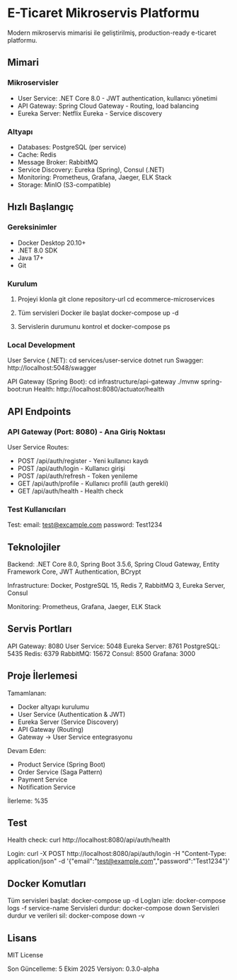 # E-Ticaret Mikroservis Platformu

Modern mikroservis mimarisi ile geliştirilmiş, production-ready e-ticaret platformu.

## Mimari

### Mikroservisler
- User Service: .NET Core 8.0 - JWT authentication, kullanıcı yönetimi
- API Gateway: Spring Cloud Gateway - Routing, load balancing
- Eureka Server: Netflix Eureka - Service discovery

### Altyapı
- Databases: PostgreSQL (per service)
- Cache: Redis
- Message Broker: RabbitMQ
- Service Discovery: Eureka (Spring), Consul (.NET)
- Monitoring: Prometheus, Grafana, Jaeger, ELK Stack
- Storage: MinIO (S3-compatible)

## Hızlı Başlangıç

### Gereksinimler
- Docker Desktop 20.10+
- .NET 8.0 SDK
- Java 17+
- Git

### Kurulum

1. Projeyi klonla
git clone repository-url
cd ecommerce-microservices

2. Tüm servisleri Docker ile başlat
docker-compose up -d

3. Servislerin durumunu kontrol et
docker-compose ps

### Local Development

User Service (.NET):
cd services/user-service
dotnet run
Swagger: http://localhost:5048/swagger

API Gateway (Spring Boot):
cd infrastructure/api-gateway
./mvnw spring-boot:run
Health: http://localhost:8080/actuator/health

## API Endpoints

### API Gateway (Port: 8080) - Ana Giriş Noktası

User Service Routes:
- POST /api/auth/register - Yeni kullanıcı kaydı
- POST /api/auth/login - Kullanıcı girişi
- POST /api/auth/refresh - Token yenileme
- GET /api/auth/profile - Kullanıcı profili (auth gerekli)
- GET /api/auth/health - Health check

### Test Kullanıcıları

Test:
email: test@excample.com
password: Test1234

## Teknolojiler

Backend: .NET Core 8.0, Spring Boot 3.5.6, Spring Cloud Gateway, Entity Framework Core, JWT Authentication, BCrypt

Infrastructure: Docker, PostgreSQL 15, Redis 7, RabbitMQ 3, Eureka Server, Consul

Monitoring: Prometheus, Grafana, Jaeger, ELK Stack

## Servis Portları

API Gateway: 8080
User Service: 5048
Eureka Server: 8761
PostgreSQL: 5435
Redis: 6379
RabbitMQ: 15672
Consul: 8500
Grafana: 3000

## Proje İlerlemesi

Tamamlanan:
- Docker altyapı kurulumu
- User Service (Authentication & JWT)
- Eureka Server (Service Discovery)
- API Gateway (Routing)
- Gateway → User Service entegrasyonu

Devam Eden:
- Product Service (Spring Boot)
- Order Service (Saga Pattern)
- Payment Service
- Notification Service

İlerleme: %35

## Test

Health check:
curl http://localhost:8080/api/auth/health

Login:
curl -X POST http://localhost:8080/api/auth/login -H "Content-Type: application/json" -d '{"email":"test@example.com","password":"Test1234"}'

## Docker Komutları

Tüm servisleri başlat: docker-compose up -d
Logları izle: docker-compose logs -f service-name
Servisleri durdur: docker-compose down
Servisleri durdur ve verileri sil: docker-compose down -v

## Lisans

MIT License

Son Güncelleme: 5 Ekim 2025
Versiyon: 0.3.0-alpha